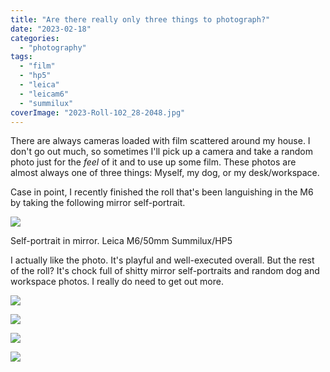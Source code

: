 ```yaml
---
title: "Are there really only three things to photograph?"
date: "2023-02-18"
categories:
  - "photography"
tags:
  - "film"
  - "hp5"
  - "leica"
  - "leicam6"
  - "summilux"
coverImage: "2023-Roll-102_28-2048.jpg"
---
```


There are always cameras loaded with film scattered around my house. I don't go out much, so sometimes I'll pick up a camera and take a random photo just for the _feel_ of it and to use up some film. These photos are almost always one of three things: Myself, my dog, or my desk/workspace.

Case in point, I recently finished the roll that's been languishing in the M6 by taking the following mirror self-portrait.

![](/img/2023/2023-Roll-102_28-2048-1024x683.jpg)

Self-portrait in mirror. Leica M6/50mm Summilux/HP5

I actually like the photo. It's playful and well-executed overall. But the rest of the roll? It's chock full of shitty mirror self-portraits and random dog and workspace photos. I really do need to get out more.

![](/img/2023/2023-Roll-102_02-2048-1024x684.jpg)

![](/img/2023/2023-Roll-102_15-2048-1024x683.jpg)

![](/img/2023/2023-Roll-102_23-2048-1024x683.jpg)

![](/img/2023/2023-Roll-102_30-2048-1024x683.jpg)
